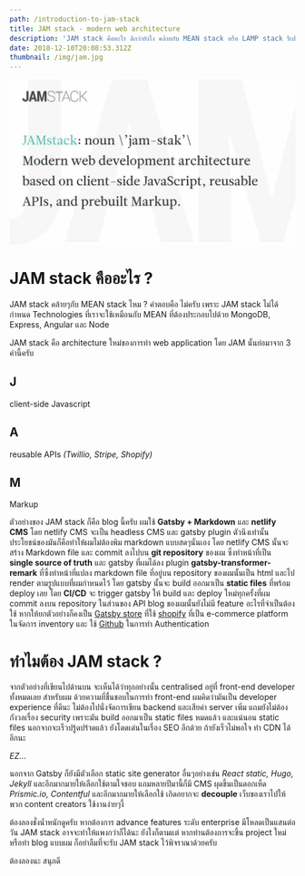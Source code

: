 ```yaml
---
path: /introduction-to-jam-stack
title: JAM stack - modern web architecture
description: 'JAM stack คืออะไร ดีกว่ายังไง คล้ายกับ MEAN stack หรือ LAMP stack รึเปล่านะ '
date: 2018-12-10T20:08:53.312Z
thumbnail: /img/jam.jpg
---
```


![Jam stack](/img/jam.jpg)

# JAM stack คืออะไร ?

JAM stack คล้ายๆกับ MEAN stack ไหม ? คำตอบคือ ไม่ครับ เพราะ JAM stack ไม่ได้กำหนด Technologies ที่เราจะใช้เหมือนกับ MEAN ที่ต้องประกอบไปด้วย MongoDB, Express, Angular และ Node

JAM stack คือ architecture ใหม่ของการทำ web application โดย JAM นั้นย่อมาจาก 3 คำนี้ครับ

## J

client-side Javascript

## A

reusable APIs _(Twillio, Stripe, Shopify)_

## M

Markup

ตัวอย่างของ JAM stack ก็คือ blog นี้ครับ ผมใช้ **Gatsby + Markdown** และ **netlify CMS** โดย netlify CMS จะเป็น headless CMS และ gatsby plugin ตัวนึงเท่านั้น ประโยชน์ของมันก็คือทำให้ผมไม่ต้องพิม markdown แบบสดๆนั่นเอง โดย netlify CMS นั้นจะสร้าง Markdown file และ commit ลงไปบน **git repository** ของผม ซึ่งทำหน้าที่เป็น **single source of truth** และ gatsby ที่ผมได้ลง plugin **gatsby-transformer-remark** ที่ซึ่งทำหน้าที่แปลง markdown file ที่อยู่บน repository ของผมนั้นเป็น html และไป render ตามรูปแบบที่ผมกำหนดไว้ โดย gatsby นั้นจะ build ออกมาเป็น **static files** ที่พร้อม deploy เลย โดย **CI/CD** จะ trigger gatsby ให้ build และ deploy ใหม่ทุกครั้งที่ผม commit ลงบน repository ในส่วนของ API blog ของผมนั้นยังไม่มี feature อะไรที่จำเป็นต้องใช้ หากให้ยกตัวอย่างก็คงเป็น [Gatsby store](https://store.gatsbyjs.org) ที่ใช้ [shopify](https://www.shopify.com) ที่เป็น e-commerce platform ในจัดการ inventory และ ใช้ [Github](https://github.com) ในการทำ Authentication

# ทำไมต้อง JAM stack ?

จากตัวอย่างที่เขียนไปด้านบน จะเห็นได้ว่าทุกอย่างนั้น centralised อยู่ที่ front-end developer ทั้งหมดเลย สำหรับผม ด้วยความที่ชื่นชอบในการทำ front-end ผมคิดว่ามันเป็น developer experience ที่ดีนะ ไม่ต้องไปนั่งจัดการเขียน backend และเสียค่า server เพิ่ม แถมยังไม่ต้องกังวลเรื่อง security เพราะมัน build ออกมาเป็น static files หมดแล้ว และแน่นอน static files นอกจากจะเร็วปรู้ดปร้าดแล้ว ยังโดดเด่นในเรื่อง SEO อีกด้วย ถ้ายังเร็วไม่พอใจ ทำ CDN ได้อีกนะ

_EZ..._

นอกจาก Gatsby ก็ยังมีตัวเลือก static site generator อื่นๆอย่างเช่น _React static, Hugo, Jekyll_ และอีกมากมายให้เลือกใช้ตามใจชอบ แถมหลายปีมานี้ก็มี CMS ผุดขึ้นเป็นดอกเห็ด _Prismic.io, Contentful_ และอีกมากมายให้เลือกใช้ เกิดอยากจะ **decouple** เว็บของเราไปให้พวก content creators ใช้งานง่ายๆงี้

ต้องลองชั่งน้ำหนักดูครับ หากต้องการ advance features ระดับ enterprise มีโหลดเป็นแสนต่อวัน JAM stack อาจจะทำให้แพงกว่าก็ได้นะ ยังไงก็ตามแต่ หากท่านต้องการจะขึ้น project ใหม่หรือทำ blog แบบผม ก็อย่าลืมที่จะรับ JAM stack ไว้พิจราณาด้วยครับ

ต้องลองนะ สนุกดี
